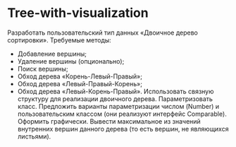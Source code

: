 # Tree-with-visualization
Разработать пользовательский тип данных «Двоичное дерево сортировки». Требуемые методы:
- Добавление вершины;
- Удаление вершины (опционально);
- Поиск вершины;
- Обход дерева «Корень-Левый-Правый»;
- Обход дерева «Левый-Правый-Корень»;
- Обход дерева «Левый-Корень-Правый».
Использовать связную структуру для реализации двоичного дерева.
Параметризовать класс. Предложить варианты параметризации числом (Number) и пользовательским классом (они реализуют интерфейс Comparable).
Оформить графически.
Вывести максимальное из значений внутренних вершин данного дерева (то есть вершин, не являющихся листьями).
